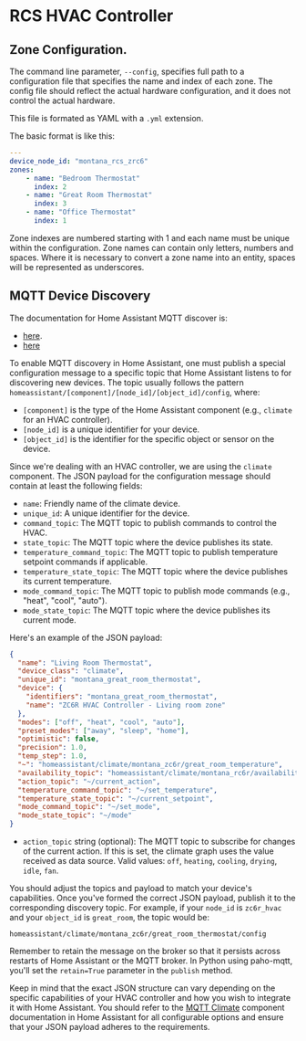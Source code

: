 # RCS HVAC Controller

## Zone Configuration.

The command line parameter, `--config`, specifies full path to a configuration file that specifies the name and index of each zone.  The config file should reflect the actual hardware configuration, and it does not control the actual hardware.

This file is formated as YAML with a `.yml` extension.  

The basic format is like this:

```yaml
---
device_node_id: "montana_rcs_zrc6"
zones:
    - name: "Bedroom Thermostat"
      index: 2
    - name: "Great Room Thermostat"
      index: 3
    - name: "Office Thermostat"
      index: 1
```
Zone indexes are numbered starting with 1 and each name must be unique within the configuration.  Zone names can contain only letters, numbers and spaces.   Where it is necessary to convert a zone name into an entity, spaces will be represented as underscores.

## MQTT Device Discovery

The documentation for Home Assistant MQTT discover is: 

- [here](https://www.home-assistant.io/integrations/mqtt/).
- [here](https://www.home-assistant.io/integrations/climate.mqtt/)

To enable MQTT discovery in Home Assistant, one must publish a special configuration message to a specific topic that Home Assistant listens to for discovering new devices. The topic usually follows the pattern `homeassistant/[component]/[node_id]/[object_id]/config`, where:

- `[component]` is the type of the Home Assistant component (e.g., `climate` for an HVAC controller).
- `[node_id]` is a unique identifier for your device.
- `[object_id]` is the identifier for the specific object or sensor on the device.

Since we're dealing with an HVAC controller, we are using the `climate` component. The JSON payload for the configuration message should contain at least the following fields:

- `name`: Friendly name of the climate device.
- `unique_id`: A unique identifier for the device.
- `command_topic`: The MQTT topic to publish commands to control the HVAC.
- `state_topic`: The MQTT topic where the device publishes its state.
- `temperature_command_topic`: The MQTT topic to publish temperature setpoint commands if applicable.
- `temperature_state_topic`: The MQTT topic where the device publishes its current temperature.
- `mode_command_topic`: The MQTT topic to publish mode commands (e.g., "heat", "cool", "auto").
- `mode_state_topic`: The MQTT topic where the device publishes its current mode.

Here's an example of the JSON payload:

```json
{
  "name": "Living Room Thermostat",
  "device_class": "climate",
  "unique_id": "montana_great_room_thermostat",
  "device": {
    "identifiers": "montana_great_room_thermostat",
    "name": "ZC6R HVAC Controller - Living room zone"
  },
  "modes": ["off", "heat", "cool", "auto"],
  "preset_modes": ["away", "sleep", "home"],
  "optimistic": false,
  "precision": 1.0,
  "temp_step": 1.0,
  "~": "homeassistant/climate/montana_zc6r/great_room_temperature",
  "availability_topic": "homeassistant/climate/montana_rc6r/availability",
  "action_topic": "~/current_action",
  "temperature_command_topic": "~/set_temperature",
  "temperature_state_topic": "~/current_setpoint",
  "mode_command_topic": "~/set_mode",
  "mode_state_topic": "~/mode"
}
```

- `action_topic` string (optional): The MQTT topic to subscribe for changes of the current action. If this is set, the climate graph uses the value received as data source. Valid values: `off`, `heating`, `cooling`, `drying`, `idle`, `fan`.

You should adjust the topics and payload to match your device's capabilities. Once you've formed the correct JSON payload, publish it to the corresponding discovery topic. For example, if your `node_id` is `zc6r_hvac` and your `object_id` is `great_room`, the topic would be:

`homeassistant/climate/montana_zc6r/great_room_thermostat/config`

Remember to retain the message on the broker so that it persists across restarts of Home Assistant or the MQTT broker. In Python using paho-mqtt, you'll set the `retain=True` parameter in the `publish` method.

Keep in mind that the exact JSON structure can vary depending on the specific capabilities of your HVAC controller and how you wish to integrate it with Home Assistant. You should refer to the [MQTT Climate](https://www.home-assistant.io/integrations/climate.mqtt/) component documentation in Home Assistant for all configurable options and ensure that your JSON payload adheres to the requirements.

